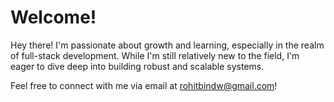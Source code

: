 # Welcome!
Hey there! I'm passionate about growth and learning, especially in the realm of full-stack development. While I'm still relatively new to the field, I'm eager to dive deep into building robust and scalable systems. 

Feel free to connect with me via email at rohitbindw@gmail.com! 
